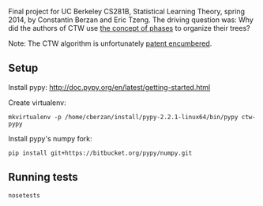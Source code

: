 Final project for UC Berkeley CS281B, Statistical Learning Theory, spring 2014,
by Constantin Berzan and Eric Tzeng. The driving question was: Why did the
authors of CTW use [the concept of
phases](http://www.ele.tue.nl/ctw/overview/structure.html) to organize their
trees?

Note: The CTW algorithm is unfortunately [patent
encumbered](http://www.ele.tue.nl/ctw/ipr.html).


## Setup

Install pypy: http://doc.pypy.org/en/latest/getting-started.html

Create virtualenv:
```
mkvirtualenv -p /home/cberzan/install/pypy-2.2.1-linux64/bin/pypy ctw-pypy
```

Install pypy's numpy fork:
```
pip install git+https://bitbucket.org/pypy/numpy.git
```

## Running tests

```
nosetests
```
